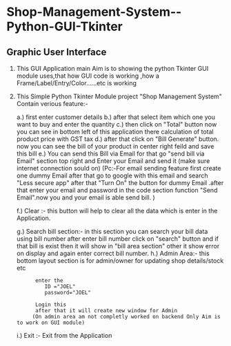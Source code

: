 # Shop-Management-System--Python-GUI-Tkinter
## Graphic User Interface

1. This GUI Application main Aim is to showing the python Tkinter GUI module
   uses,that how GUI code is working ,how a Frame/Label/Entry/Color......etc is working

2. This Simple Python Tkinter Module project "Shop Management System" Contain verious feature:-

	a.) first enter customer details
	b.) after that select item which one you want to buy and enter the quantity
	c.) then click on "Total" button now you can see in bottom left of this application
	    there calculation of total product price with GST tax
	d.) after that click on "Bill Generate" button. now you can see the bill of your
	    product in center right feild and save this bill
	e.) You can send this Bill via Email for that go "send bill via Email" section 
	    top right  and Enter your Email and send it (make sure internet connection
	    sould on)
	    (Pc:-For email sending feature first create one dummy Email after that
		go to google with this email and search "Less secure app" after that
		"Turn On" the button for dummy Email .after that enter your email and password
		  in the code section function "Send Email".now you and your email is able send bill. )
	
	f.) Clear :- this button will help to clear all the data which is enter in the Application.

	g.) Search bill section:- in this section you can search your bill data using bill number
			  	  after enter bill number click on "search" button and if that bill
				  is exist then it will show in "bill area section" other it show error on 
				  display and again enter correct bill number.
	h.) Admin Area:- this bottom layout section is for admin/owner for updating shop details/stock etc
	
			 enter the 
				ID ="JOEL"
				password="JOEL"
		
			 Login this
			 after that it will create new window for Admin
			(On admin area am not completly worked on backend Only Aim is to work on GUI module)
	
	i.) Exit :- Exit from the Application

	
	
